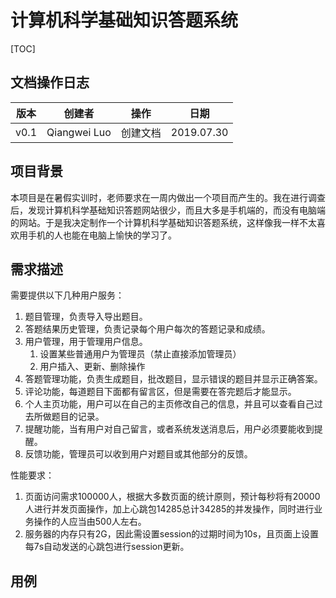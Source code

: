 # 计算机科学基础知识答题系统

[TOC]



## 文档操作日志

| 版本 | 创建者       | 操作     | 日期       |
| ---- | ------------ | -------- | ---------- |
| v0.1 | Qiangwei Luo | 创建文档 | 2019.07.30 |





## 项目背景

本项目是在暑假实训时，老师要求在一周内做出一个项目而产生的。我在进行调查后，发现计算机科学基础知识答题网站很少，而且大多是手机端的，而没有电脑端的网站。于是我决定制作一个计算机科学基础知识答题系统，这样像我一样不太喜欢用手机的人也能在电脑上愉快的学习了。



## 需求描述

需要提供以下几种用户服务：

1. 题目管理，负责导入导出题目。
2. 答题结果历史管理，负责记录每个用户每次的答题记录和成绩。
3. 用户管理，用于管理用户信息。
   1. 设置某些普通用户为管理员（禁止直接添加管理员）
   2. 用户插入、更新、删除操作
4. 答题管理功能，负责生成题目，批改题目，显示错误的题目并显示正确答案。
5. 评论功能，每道题目下面都有留言区，但是需要在答完题后才能显示。
6. 个人主页功能，用户可以在自己的主页修改自己的信息，并且可以查看自己过去所做题目的记录。
7. 提醒功能，当有用户对自己留言，或者系统发送消息后，用户必须要能收到提醒。
8. 反馈功能，管理员可以收到用户对题目或其他部分的反馈。



性能要求：

1. 页面访问需求100000人，根据大多数页面的统计原则，预计每秒将有20000人进行并发页面操作，加上心跳包14285总计34285的并发操作，同时进行业务操作的人应当由500人左右。
2. 服务器的内存只有2G，因此需设置session的过期时间为10s，且页面上设置每7s自动发送的心跳包进行session更新。



## 用例







